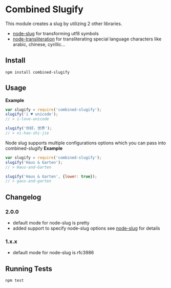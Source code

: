 # Combined Slugify

This module creates a slug by utilizing 2 other libraries.
  - [node-slug](https://github.com/dodo/node-slug) for transforming utf8 symbols
  - [node-transliteration](https://github.com/andyhu/node-transliteration) for transliterating special language characters like arabic, chinese, cyrillic...

## Install

```
npm install combined-slugify
```

## Usage

__Example__
```javascript
var slugify = require('combined-slugify');
slugify('i ♥ unicode');
// > i-love-unicode

slugify('你好，世界');
// > ni-hao-shi-jie
```


Node slug supports multiple configurations options which you can pass into combined-slugify
__Example__
```javascript
var slugify = require('combined-slugify');
slugify('Haus & Garten');
// > Haus-and-Garten

slugify('Haus & Garten', {lower: true});
// > gaus-and-garten

```


## Changelog

###  2.0.0

* default mode for node-slug is pretty
* added support to specify node-slug options see [node-slug](https://github.com/dodo/node-slug) for details

### 1.x.x

* default mode for node-slug is rfc3986

## Running Tests
```
npm test
```